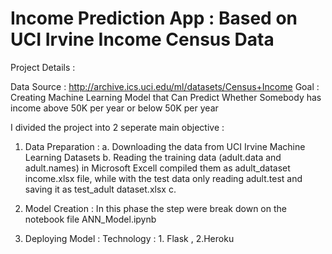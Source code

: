 # Income Prediction App : Based on UCI Irvine Income Census Data
Project Details : 

Data Source : http://archive.ics.uci.edu/ml/datasets/Census+Income
Goal : Creating Machine Learning Model that Can Predict Whether Somebody has income above 50K per year or below 50K per year 

I divided the project into 2 seperate main objective : 
1. Data Preparation : 
  a. Downloading the data from UCI Irvine Machine Learning Datasets
  b. Reading the training data (adult.data and adult.names) in Microsoft Excell compiled them as adult_dataset income.xlsx file, while with the test data only reading adult.test and saving  it as test_adult dataset.xlsx 
  c. 
2. Model Creation : In this phase the step were break down on the notebook file ANN_Model.ipynb 

3. Deploying Model : 
  Technology : 1. Flask , 2.Heroku 


#
